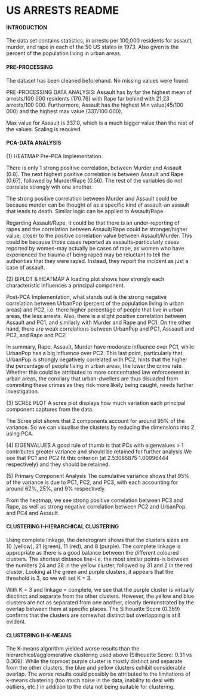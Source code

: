 # US ARRESTS README

#### INTRODUCTION
The data set contains statistics, in arrests per 100,000 residents for assault, murder, and rape in each of the 50 US states in 1973. Also given is the percent of the population living in urban areas.

#### PRE-PROCESSING
The dataset has been cleaned beforehand. No missing values were found. 

PRE-PROCESSING DATA ANALYSIS: Assault has by far the highest mean of arrests/100 000 residents (170.76) with Rape far behind with 21,23 arrests/100 000. Furthermore, Assault has the highest Min value(45/100 000) and the highest max value (337/100 000).



Max value for Assault is 337.0, which is a much bigger value than the rest of the values. Scaling is required.

#### PCA-DATA ANALYSIS
(1) HEATMAP
Pre-PCA Implementation.

There is only 1 strong positive correlation, between Murder and Assault (0.8). The next highest positive correlation is between Assault and Rape (0.67), followed by Murder/Rape (0.56). The rest of the variables do not correlate strongly wth one another.

The strong positive correlation between Murder and Assault could be because murder can be thought of as a specific kind of assault-an assault that leads to death. Similar logic can be applied to Assault/Rape.

Regarding Assault/Rape, it could be that there is an under-reporting of rapes and the correlation between Assault/Rape could be stronger/higher value, closer to the positive correlation value between Assault/Murder. This could be because those cases reported as assaults-particularly cases reported by women-may actually be cases of rape, as women who have experienced the trauma of being raped may be reluctant to tell the authorities that they were raped. Instead, they report the incident as just a case of assault.

(2) BIPLOT & HEATMAP
A loading plot shows how strongly each characteristic influences a principal component.

Post-PCA Implementation, what stands out is the strong negative correlation between UrbanPop (percent of the population living in urban areas) and PC2, i.e. there higher percentage of people that live in urban areas, the less arrests. Also, there is a slight positive correlation between Assault and PC1, and similarly with Murder and Rape and PC1. On the other hand, there are weak correlations between UrbanPop and PC1, Asssault and PC2, and Rape and PC2.

In summary, Rape, Assault, Murder have moderate influence over PC1, while UrbanPop has a big influence over PC2. This last point, particularly that UrbanPop is strongly negatively correlated with PC2, hints that the higher the percentage of people living in urban areas, the lower the crime rate. Whether this could be attributed to more concentrated law enforcement in urban areas, the corollary that urban-dwellers are thus disuaded from commiting these crimes as they risk more likely being caught, needs further investigation.

(3) SCREE PLOT
A scree plot displays how much variation each principal component captures from the data.

The Scree plot shows that 2 components account for around 95% of the variance. So we can visualise the clusters by reducing the dimensions into 2 using PCA.

(4) EIGENVALUES
A good rule of thumb is that PCs with eigenvalues > 1 contributes greater variance and should be retained for further analysis.We see that PC1 and PC2 fit this criterion (at 2.53085875 1.00996444 respectively) and they should be retained.

(5) Primary Component Analysis
The cumulative variance shows that 95% of the variance is due to PC1, PC2, and PC3, with each accounting for around 62%, 25%, and 9% respectively.

From the heatmap, we see strong positive correlation between PC3 and Rape, as well as strong negative correlation between PC2 and UrbanPop, and PC4 and Assault.

#### CLUSTERING I-HIERARCHICAL CLUSTERING
Using complete linkage, the dendrogram shows that the clusters sizes are 10 (yellow), 21 (green), 11 (red), and 8 (purple). The complete linkage is appropriate as there is a good balance between the different coloured clusters. The shortest distance line-i.e. the most similar points-is between the numbers 24 and 28 in the yellow cluster, followed by 31 and 2 in the red cluster. Looking at the green and purple clusters, it appears that the threshold is 3, so we will set K = 3.

With K = 3 and linkage = complete, we see that the purple cluster is virtually disctinct and separate from the other clusters. However, the yellow and blue clusters are not as separated from one another, clearly demonstrated by the overlap between them at specific places. The Silhouette Score (0.369) confirms that the clusters are somewhat distinct but overlapping is still evident.

#### CLUSTERING II-K-MEANS
The K-means algorithm yielded worse results than the hierarchical/agglomerative clustering used above (Silhouette Score: 0.31 vs 0.369). While the topmost purple cluster is mostly distinct and separate from the other clusters, the blue and yellow clusters exhibit considerable overlap. The worse results could possibly be attributed to the limitations of k-means clustering (too much noise in the data, inability to deal with outliers, etc.) in addition to the data not being suitable for clustering.


